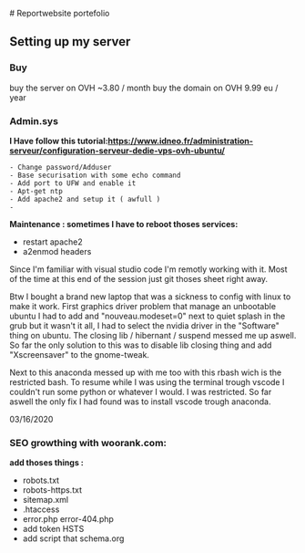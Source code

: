 # Reportwebsite portefolio

## Setting up my server

### Buy
buy the server on OVH ~3.80 / month
buy the domain on OVH 9.99 eu / year

### Admin.sys

**I Have follow this tutorial:https://www.idneo.fr/administration-serveur/configuration-serveur-dedie-vps-ovh-ubuntu/**

	- Change password/Adduser
	- Base securisation with some echo command
	- Add port to UFW and enable it 
	- Apt-get ntp
	- Add apache2 and setup it ( awfull )
	- 
**Maintenance : sometimes I have to reboot thoses services:**
- restart apache2
- a2enmod headers

Since I'm familiar with visual studio code I'm remotly working with it. Most of the time at this end of the session just git thoses sheet right away.

Btw I bought a brand new laptop that was a sickness to config with linux to make it work. First graphics driver problem that manage an unbootable ubuntu I had to add and "nouveau.modeset=0" next to quiet splash in the grub but it wasn't it all, I had to select the nvidia driver in the "Software" thing on ubuntu. The closing lib / hibernant / suspend messed me up aswell. So far the only solution to this was to disable lib closing thing and add "Xscreensaver" to the gnome-tweak.

Next to this anaconda messed up with me too with this rbash wich is the restricted bash. To resume while I was using the terminal trough vscode I couldn't run some python or whatever I would. I was restricted. So far aswell the only fix I had found was to install vscode trough anaconda.

03/16/2020

### SEO growthing with woorank.com:

**add thoses things :**
- robots.txt
- robots-https.txt
- sitemap.xml
- .htaccess
- error.php error-404.php
- add token HSTS
- add script that schema.org
